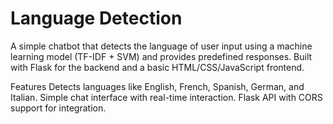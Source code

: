 # Language Detection

A simple chatbot that detects the language of user input using a machine learning model (TF-IDF + SVM) and provides predefined responses. Built with Flask for the backend and a basic HTML/CSS/JavaScript frontend.

Features
Detects languages like English, French, Spanish, German, and Italian.
Simple chat interface with real-time interaction.
Flask API with CORS support for integration.
